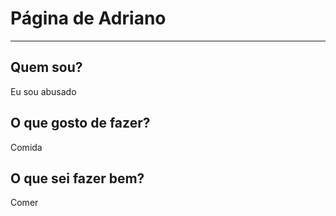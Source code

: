 # Página de Adriano
___

##  Quem sou?
Eu sou abusado

## O que gosto de fazer?
Comida

## O que sei fazer bem?
Comer 
